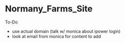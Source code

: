 # Normany_Farms_Site

To-Do
- use actual domain (talk w/ monica about ipower login)
- look at email from monica for content to add
